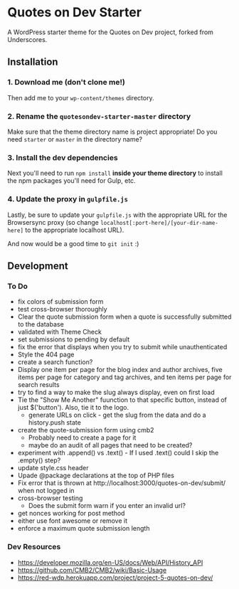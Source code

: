 # Quotes on Dev Starter

A WordPress starter theme for the Quotes on Dev project, forked from Underscores.

## Installation

### 1. Download me (don't clone me!)

Then add me to your `wp-content/themes` directory.

### 2. Rename the `quotesondev-starter-master` directory

Make sure that the theme directory name is project appropriate! Do you need `starter` or `master` in the directory name?

### 3. Install the dev dependencies

Next you'll need to run `npm install` **inside your theme directory** to install the npm packages you'll need for Gulp, etc.

### 4. Update the proxy in `gulpfile.js`

Lastly, be sure to update your `gulpfile.js` with the appropriate URL for the Browsersync proxy (so change `localhost[:port-here]/[your-dir-name-here]` to the appropriate localhost URL).

And now would be a good time to `git init` :)


## Development

### To Do

- fix colors of submission form
- test cross-browser thoroughly
- Clear the quote submission form when a quote is successfully submitted to the database
- validated with Theme Check
- set submissions to pending by default
- fix the error that displays when you try to submit while unauthenticated
- Style the 404 page
- create a search function?
- Display one item per page for the blog index and author archives, five items per page for category and tag archives, and ten items per page for search results
- try to find a way to make the slug always display, even on first load
- Tie the "Show Me Another" fuunction to that specific button, instead of just $('button'). Also, tie it to the logo.
	- generate URLs on click -  get the slug from the data and do a history.push state
- create the quote-submission form using cmb2
	- Probably need to create a page for it
	- maybe do an audit of all pages that need to be created?
- experiment with .append() vs .text() - If I used .text() could I skip the .empty() step?
- update style.css header
- Upade @package declarations at the top of PHP files
- Fix error that is thrown at http://localhost:3000/quotes-on-dev/submit/ when not logged in
- cross-browser testing
	- Does the submit form warn if you enter an invalid url?
- get nonces working for post method
- either use font awesome or remove it
- enforce a maximum quote submission length


### Dev Resources

- https://developer.mozilla.org/en-US/docs/Web/API/History_API
- https://github.com/CMB2/CMB2/wiki/Basic-Usage
- https://red-wdp.herokuapp.com/project/project-5-quotes-on-dev/
